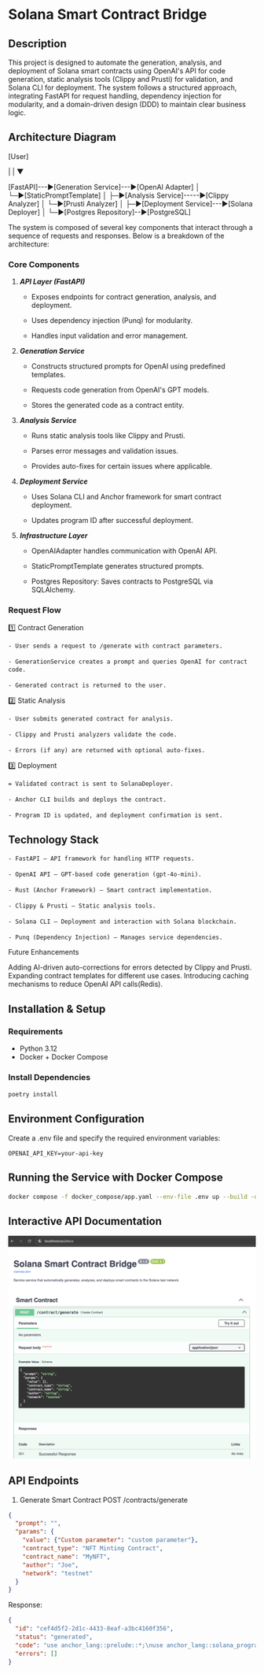 # Solana Smart Contract Bridge

## Description

This project is designed to automate the generation, analysis, and deployment of Solana smart contracts using OpenAI's API for code generation, static analysis tools (Clippy and Prusti) for validation, and Solana CLI for deployment. The system follows a structured approach, integrating FastAPI for request handling, dependency injection for modularity, and a domain-driven design (DDD) to maintain clear business logic.

## Architecture Diagram

[User]

|
|
▼

[FastAPI]---▶[Generation Service]---▶[OpenAI Adapter]
          │                       └─▶[StaticPromptTemplate]
          │
          ├─▶[Analysis Service]-----▶[Clippy Analyzer]
          │                       └─▶[Prusti Analyzer]
          │
          ├─▶[Deployment Service]---▶[Solana Deployer]
          │
          └─▶[Postgres Repository]--▶[PostgreSQL]

The system is composed of several key components that interact through a sequence of requests and responses. Below is a breakdown of the architecture:

### Core Components

1. ***API Layer (FastAPI)***

    - Exposes endpoints for contract generation, analysis, and deployment.

    - Uses dependency injection (Punq) for modularity.

    - Handles input validation and error management.

2. ***Generation Service***

    - Constructs structured prompts for OpenAI using predefined templates.

    - Requests code generation from OpenAI's GPT models.

    - Stores the generated code as a contract entity.

3. ***Analysis Service***

    - Runs static analysis tools like Clippy and Prusti.

    - Parses error messages and validation issues.

    - Provides auto-fixes for certain issues where applicable.

4. ***Deployment Service***

    - Uses Solana CLI and Anchor framework for smart contract deployment.

    - Updates program ID after successful deployment.

5. ***Infrastructure Layer***

    - OpenAIAdapter handles communication with OpenAI API.

    - StaticPromptTemplate generates structured prompts.
    
    - Postgres Repository: Saves contracts to PostgreSQL via SQLAlchemy.

### Request Flow

1️⃣ Contract Generation

    - User sends a request to /generate with contract parameters.

    - GenerationService creates a prompt and queries OpenAI for contract code.

    - Generated contract is returned to the user.

2️⃣ Static Analysis

    - User submits generated contract for analysis.

    - Clippy and Prusti analyzers validate the code.

    - Errors (if any) are returned with optional auto-fixes.

3️⃣ Deployment

    = Validated contract is sent to SolanaDeployer.

    - Anchor CLI builds and deploys the contract.

    - Program ID is updated, and deployment confirmation is sent.

## Technology Stack

    - FastAPI – API framework for handling HTTP requests.

    - OpenAI API – GPT-based code generation (gpt-4o-mini).

    - Rust (Anchor Framework) – Smart contract implementation.

    - Clippy & Prusti – Static analysis tools.

    - Solana CLI – Deployment and interaction with Solana blockchain.

    - Punq (Dependency Injection) – Manages service dependencies.

Future Enhancements

Adding AI-driven auto-corrections for errors detected by Clippy and Prusti.
Expanding contract templates for different use cases.
Introducing caching mechanisms to reduce OpenAI API calls(Redis).

## Installation & Setup

### Requirements

- Python 3.12
- Docker + Docker Compose

### Install Dependencies
```bash
poetry install
```

## Environment Configuration

Create a .env file and specify the required environment variables:
```env
OPENAI_API_KEY=your-api-key
```

## Running the Service with Docker Compose
```bash
docker compose -f docker_compose/app.yaml --env-file .env up --build -d
```

## Interactive API Documentation
![alt text](134_api.png)

## API Endpoints
1. Generate Smart Contract
POST /contracts/generate
```json
{
  "prompt": "",
  "params": {
    "value": {"Custom parameter": "custom parameter"},
    "contract_type": "NFT Minting Contract",
    "contract_name": "MyNFT",
    "author": "Joe",
    "network": "testnet"
  }
}

```
Response:
```json
{
  "id": "cef4d5f2-2d1c-4433-8eaf-a3bc4160f356",
  "status": "generated",
  "code": "use anchor_lang::prelude::*;\nuse anchor_lang::solana_program::pubkey::Pubkey;\nuse std::str::FromStr;\ndeclare_id!(\"bf586cbafd73c29266cb72fbba55b5ef\");\n#[program]\npub mod mynft {\n    use super::*;\n    pub fn initialize(ctx: Context<Initialize>, _name: String, _symbol: String) -> Result<()> {\n        let nft_account = &mut ctx.accounts.nft_account;\n        nft_account.name = _name;\n        nft_account.symbol = _symbol;\n        nft_account.mint_count = 0;\n        Ok(())\n    }\n    pub fn mint(ctx: Context<Mint>, _creator: Pubkey) -> Result<()> {\n        let nft_account = &mut ctx.accounts.nft_account;\n        require!(_creator == ctx.accounts.owner.key(), MyError::Unauthorized);\n        require!(nft_account.mint_count < 10000, MyError::MaxSupplyReached);\n        nft_account.mint_count += 1;\n        let new_token = Token::new(_creator, nft_account.mint_count); // Assuming Token struct exists\n        nft_account.tokens.push(new_token);\n        Ok(())\n    }\n    pub fn update_name(ctx: Context<UpdateName>, new_name: String) -> Result<()> {\n        let nft_account = &mut ctx.accounts.nft_account;\n        require!(new_name.len() <= 32, MyError::NameTooLong);\n        nft_account.name = new_name;\n        Ok(())\n    }\n}\n#[derive(Accounts)]\npub struct Initialize<'info> {\n    #[account(init, payer = signer, space = NftAccount::LEN)]\n    pub nft_account: Account<'info, NftAccount>,\n    #[account(mut)]\n    pub signer: Signer<'info>,\n    pub system_program: Program<'info, System>,\n}\n#[derive(Accounts)]\npub struct Mint<'info> {\n    #[account(mut)]\n    pub nft_account: Account<'info, NftAccount>,\n    #[account(mut)]\n    pub owner: Signer<'info>,\n}\n#[derive(Accounts)]\npub struct UpdateName<'info> {\n    #[account(mut)]\n    pub nft_account: Account<'info, NftAccount>,\n}\n#[account]\npub struct NftAccount {\n    pub name: String,\n    pub symbol: String,\n    pub mint_count: u32,\n    pub tokens: Vec<Token>, // Assuming Token struct is defined elsewhere\n}\nimpl NftAccount {\n    const LEN: usize = 8 + 4 + (32 * 3); // Adjust length as per fields\n}\n#[derive(Debug, Clone, Copy, AnchorSerialize, AnchorDeserialize)]\npub struct Token {\n    creator: Pubkey,\n    token_id: u32,\n}\n#[error]\npub enum MyError {\n    #[msg(\"You are not authorized to perform this action.\")]\n    Unauthorized,\n    #[msg(\"Maximum supply of NFTs has been reached.\")]\n    MaxSupplyReached,\n    #[msg(\"The name provided is too long.\")]\n    NameTooLong,\n}\n// Unit tests\n#[cfg(test)]\nmod tests {\n    use super::*;\n    use anchor_lang::prelude::*;\n    use anchor_lang::solana_program::clock::Clock;\n    use anchor_lang::{Key, ToAccountInfo};\n    #[test]\n    fn test_initialize() {\n        // Implement test logic for initializing NftAccount\n    }\n    #[test]\n    fn test_minting() {\n        // Implement test logic for minting NFT\n    }\n    #[test]\n    fn test_update_name() {\n        // Implement test logic for updating NFT name\n    }\n}",
  "errors": []
}
```

